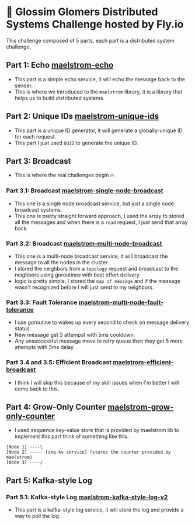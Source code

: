 # 🤔 Glossim Glomers Distributed Systems Challenge hosted by Fly.io

This challenge composed of 5 parts, each part is a distributed system challenge.

## Part 1: Echo [maelstrom-echo](./maelstrom-echo)

- This part is a simple echo service, it will echo the message back to the sender.
- This is where we introduced to the `maelstrom` library, it is a library that helps us to build distributed systems.

## Part 2: Unique IDs [maelstrom-unique-ids](./maelstrom-unique-ids)

- This part is a unique ID generator, it will generate a globally-unique ID for each request.
- This part I just used `UUID` to generate the unique ID.

## Part 3: Broadcast 
- This is where the real challenges begin 🔥

### Part 3.1: Broadcast [maelstrom-single-node-broadcast](./maelstrom-single-node-broadcast)

- This one is a single node broadcast service, but just a single node broadcast systems. 
- This one is pretty straight forward approach, I used the array to stored all the messages and when there is a `read` request, I just send that array back.

### Part 3.2: Broadcast [maelstrom-multi-node-broadcast](./maelstrom-multi-node-broadcast)

- This one is a multi-node broadcast service, it will broadcast the message to all the nodes in the cluster.
- I stored the neighbors from a `topology` request and broadcast to the neighbors using goroutines with best effort delivery.
- logic is pretty simple, I stored the `map of message` and if the message wasn't recognized before I will just send to my neighbors.

### Part 3.3: Fault Tolerance [maelstrom-multi-node-fault-tolerance](./maelstrom-multi-node-fault-tolerance)
- I use goroutine to wakes up every second to check on message delivery status.
- New message get 3 attempst with 5ms cooldown
- Any unsuccessful message move to retry queue then they get 5 more attempts with 5ms delay

### Part 3.4 and 3.5: Efficient Broadcast [maelstrom-efficient-broadcast](./maelstrom-efficient-broadcast)
- I think I will skip this because of my skill issues when I'm better I will come back to this.

## Part 4: Grow-Only Counter [maelstrom-grow-only-counter](./maelstrom-grow-only-counter)
- I used sequence key-value store that is provided by maelstrom lib to implement this part think of something like this.
```
[Node 1] ----\
[Node 2] ----- [seq-kv service] (stores the counter provided by maelstrom)
[Node 3] ----/
```
## Part 5: Kafka-style Log
### Part 5.1: Kafka-style Log [maelstrom-kafka-style-log-v2](./maelstrom-kafka-style-log-v2)
- This part is a kafka-style log service, it will store the log and provide a way to poll the log.
